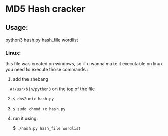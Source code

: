 
# MD5 Hash cracker

## Usage:
 python3 hash.py hash_file wordlist 

### Linux:
this file was created on windows, so if u wanna make  it executable on linux you need to execute those commands :

1) add the shebang

```   #!/usr/bin/python3 ```
   on the top of the file

2) ``` $ dos2unix hash.py ```

3) ``` $ sudo chmod +x hash.py ```

4) run it using:

   $ ``` ./hash.py hash_file wordlist ```

